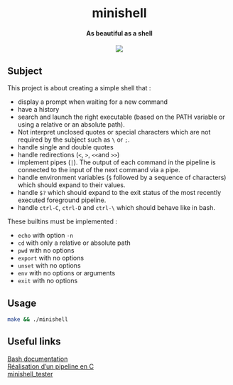<div align="center">

# minishell
#### As beautiful as a shell
![](https://raw.githubusercontent.com/byaliego/42-project-badges/main/badges/minishelle.png)

</div>


## Subject

This project is about creating a simple shell that : 
- display a prompt when waiting for a new command
- have a history 
- search and launch the right executable (based on the PATH variable or using a relative or an absolute path).
- Not interpret unclosed quotes or special characters which are not required by the subject such as `\` or `;`.
- handle single and double quotes
- handle redirections (`<`, `>`, `<<`and `>>`)
- implement pipes (`|`). The output of each command in the pipeline is connected to the input of the next command via a pipe.
- handle environment variables (`$` followed by a sequence of characters) which should expand to their values.
- handle `$?` which should expand to the exit status of the most recently executed foreground pipeline.
- handle `ctrl-C`, `ctrl-D` and `ctrl-\` which should behave like in bash.

These builtins must be implemented : 
- `echo` with option `-n`
- `cd` with only a relative or absolute path
- `pwd` with no options
- `export` with no options
- `unset` with no options
- `env` with no options or arguments
- `exit` with no options


## Usage

```bash
make && ./minishell
```


## Useful links

[Bash documentation](https://www.gnu.org/software/bash/manual/bash.html)  
[Réalisation d’un pipeline en C](https://www.mbillaud.fr/notes/pipeline.html)  
[minishell_tester](https://github.com/LucasKuhn/minishell_tester.git)
